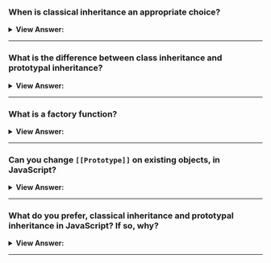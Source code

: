
### When is classical inheritance an appropriate choice?

<details>
  <summary><strong>View Answer:</strong></summary>
  <div>
  <div><strong>Interview Response:</strong> The answer is never or rarely. Indeed, never more than one level. Multi-level class hierarchies are an anti-pattern, and it can lead to problems like method collision, which is not good.
</div><br />

:::note
I've been posing this issue for years, and the only responses I've ever received fall into one of three prevalent assumptions. The challenge typically gets received with silence.
:::

  </div>
</details>

---

### What is the difference between class inheritance and prototypal inheritance?

<details>
  <summary><strong>View Answer:</strong></summary>
  <div>
  <div><strong>Interview Response:</strong> Classes inherit from classes created in sub-classes using a hierarchical class taxonomy. Prototypal inheritance equates to a prototype functioning as an object instance, and objects inherit directly from each other. The difference is that class taxonomy is not a derivative of prototypal inheritance.</div><br />
  <div><strong>Technical Response:</strong><br /><br /> <strong>Class Inheritance:</strong> Instances inherit from classes (similar to a blueprint or a class description) and form sub-class relationships: hierarchical class taxonomies. We can use JavaScript to create instances using constructor functions that use the 'new' keyword. The ES6 'class' keyword may or may not be used for class inheritance.<br /><br /> <strong>Prototypal Inheritance:</strong> In JavaScript, Instances directly inherit from other objects. Instances often get created using factory methods or the 'Object.create()' method. Instances may be built up from various entities, allowing for simple selective inheritance.
  </div>
  </div>
</details>

---

### What is a factory function?

<details>
  <summary><strong>View Answer:</strong></summary>
  <div>
  <div><strong>Interview Response:</strong> Factory functions are similar to constructor functions/class functions, but instead of requiring new to create an object, factory functions simply create an object and return it. They are often used to create objects that are not classes. Factory functions also do not require the use of the 'this' keyword for inner values. A factory function is different from a regular function in that it always returns an object, with any method, value, etc. contained within it.
</div><br />
  <div><strong className="codeExample">Code Example:</strong><br /><br />

  <div></div>

```js
// Function creating new objects
// without use of 'new' keyword
function createCat(name) {
  return {
    name: name,
    talk: function () {
      console.log('My name is ' + name + ', the cat in the hat.');
    },
  };
}

//Create a cat with name Fuzzy
const cat1 = createCat('Fuzzy');

cat1.talk();

// Create a cat with name Fuzzy 2.O Upgraded
const cat2 = createCat('Fuzzy 2.O Upgraded');

cat2.talk();
```

  </div>
  </div>
</details>

---

### Can you change `[[Prototype]]` on existing objects, in JavaScript?

<details>
  <summary><strong>View Answer:</strong></summary>
  <div>
  <div><strong>Interview Response:</strong> Yes, however it is seen as a horrible idea. We have the ability to get/set [[Prototype]] at any moment. However, it is normally only set once at the time of object creation, and the object is not modified after that.</div><br />
  <div><strong>Technical Response:</strong> Technically, yes, but it is thought to be a horrible idea. We have the ability to get/set [[Prototype]] at any moment. However, it is normally only set once at the moment of object creation and is not changed again. Using Object to make "on-the-fly" changes to a prototype.  setPrototypeOf or obj. __proto__  = is a sluggish operation because it violates internal object property access optimizations. So, unless you know what you're doing or performance isn't important to you, we should avoid it.
  </div><br />

:::warning
According to the MDN, changing the prototype after creation is a slow operation and can affect performance.
:::

  </div>
</details>

---

### What do you prefer, classical inheritance and prototypal inheritance in JavaScript? If so, why?

<details>
  <summary><strong>View Answer:</strong></summary>
  <div>
  <div><strong>Interview Response:</strong> Prototypal inheritance because it can be more flexible and powerful. It allows direct inheritance from an object, avoiding class hierarchies and facilitating dynamic relationships between objects, making it align more naturally with JavaScript's object-oriented model.
</div>
  </div>
</details>

---
